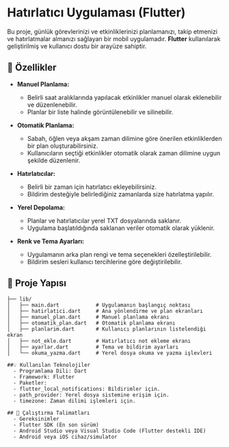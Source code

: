 # Hatırlatıcı Uygulaması (Flutter)

Bu proje, günlük görevlerinizi ve etkinliklerinizi planlamanızı, takip etmenizi ve hatırlatmalar almanızı sağlayan bir mobil uygulamadır. **Flutter** kullanılarak geliştirilmiş ve kullanıcı dostu bir arayüze sahiptir.

## 📝 Özellikler

- **Manuel Planlama:**
  - Belirli saat aralıklarında yapılacak etkinlikler manuel olarak eklenebilir ve düzenlenebilir.
  - Planlar bir liste halinde görüntülenebilir ve silinebilir.

- **Otomatik Planlama:**
  - Sabah, öğlen veya akşam zaman dilimine göre önerilen etkinliklerden bir plan oluşturabilirsiniz.
  - Kullanıcıların seçtiği etkinlikler otomatik olarak zaman dilimine uygun şekilde düzenlenir.

- **Hatırlatıcılar:**
  - Belirli bir zaman için hatırlatıcı ekleyebilirsiniz.
  - Bildirim desteğiyle belirlediğiniz zamanlarda size hatırlatma yapılır.

- **Yerel Depolama:**
  - Planlar ve hatırlatıcılar yerel TXT dosyalarında saklanır.
  - Uygulama başlatıldığında saklanan veriler otomatik olarak yüklenir.

- **Renk ve Tema Ayarları:**
  - Uygulamanın arka plan rengi ve tema seçenekleri özelleştirilebilir.
  - Bildirim sesleri kullanıcı tercihlerine göre değiştirilebilir.

## 📂 Proje Yapısı

```plaintext
├── lib/
│   ├── main.dart            # Uygulamanın başlangıç noktası
│   ├── hatirlatici.dart     # Ana yönlendirme ve plan ekranları
│   ├── manuel_plan.dart     # Manuel planlama ekranı
│   ├── otomatik_plan.dart   # Otomatik planlama ekranı
│   ├── planlarim.dart       # Kullanıcı planlarının listelendiği ekran
│   ├── not_ekle.dart        # Hatırlatıcı not ekleme ekranı
│   ├── ayarlar.dart         # Tema ve bildirim ayarları
│   └── okuma_yazma.dart     # Yerel dosya okuma ve yazma işlevleri

##💡 Kullanılan Teknolojiler
  - Programlama Dili: Dart
  - Framework: Flutter
  - Paketler:
  - flutter_local_notifications: Bildirimler için.
  - path_provider: Yerel dosya sistemine erişim için.
  - timezone: Zaman dilimi işlemleri için.

## 🚀 Çalıştırma Talimatları
  - Gereksinimler
  - Flutter SDK (En son sürüm)
  - Android Studio veya Visual Studio Code (Flutter destekli IDE)
  - Android veya iOS cihaz/simulator